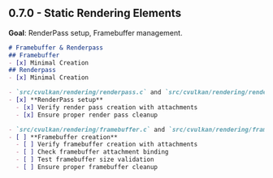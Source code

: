 ## 0.7.0 - Static Rendering Elements
**Goal**: RenderPass setup, Framebuffer management.

```md
# Framebuffer & Renderpass
## Framebuffer
- [x] Minimal Creation
## Renderpass
- [x] Minimal Creation
```

```md
- `src/cvulkan/rendering/renderpass.c` and `src/cvulkan/rendering/renderpass.h`
- [x] **RenderPass setup**
  - [x] Verify render pass creation with attachments
  - [x] Ensure proper render pass cleanup
```

```md
- `src/cvulkan/rendering/framebuffer.c` and `src/cvulkan/rendering/framebuffer.h`
- [ ] **Framebuffer creation**
  - [ ] Verify framebuffer creation with attachments
  - [ ] Check framebuffer attachment binding
  - [ ] Test framebuffer size validation
  - [ ] Ensure proper framebuffer cleanup
```

